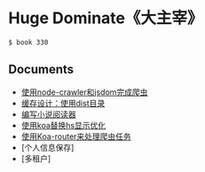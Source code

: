# Huge Dominate《大主宰》


```
$ book 330
```


## Documents

- [使用node-crawler和jsdom完成爬虫](docs/1.md)
- [缓存设计：使用dist目录](docs/2.md)
- [编写小说阅读器](docs/3.md)
- [使用koa替换hs显示优化](docs/4.md)
- [使用Koa-router来处理爬虫任务](docs/5.md)
- [个人信息保存]
- [多租户]

